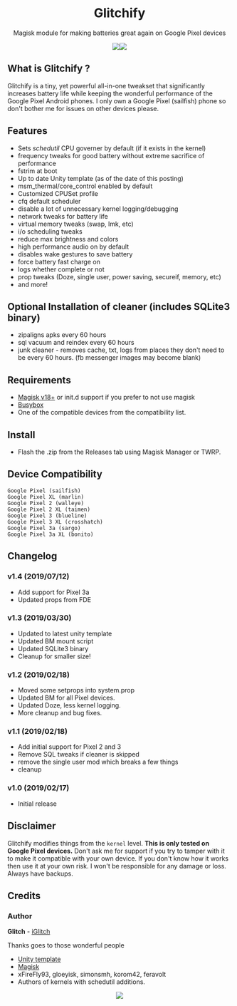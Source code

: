 <h1 align="center">Glitchify</h1>
<p align="center">Magisk module for making batteries great again on Google Pixel devices<strong></strong>
</p>

<p align="center">
<img src="https://img.shields.io/badge/Version-1.4-lightgrey.svg?style=flat-square"/><img src="https://img.shields.io/badge/Updated-Jul%2012%2C%202019-brightgreen.svg?style=flat-square"/>
</p>

## What is Glitchify ?
Glitchify is a tiny, yet powerful all-in-one tweakset that significantly increases battery life while keeping the wonderful performance of the Google Pixel Android phones.  I only own a Google Pixel (sailfish) phone so don't bother me for issues on other devices please.

## Features
- Sets *schedutil* CPU governer by default (if it exists in the kernel)
- frequency tweaks for good battery without extreme sacrifice of performance
- fstrim at boot
- Up to date Unity template (as of the date of this posting)
- msm_thermal/core_control enabled by default
- Customized CPUSet profile
- cfq default scheduler
- disable a lot of unnecessary kernel logging/debugging
- network tweaks for battery life
- virtual memory tweaks (swap, lmk, etc)
- i/o scheduling tweaks
- reduce max brightness and colors
- high performance audio on by default
- disables wake gestures to save battery
- force battery fast charge on
- logs whether complete or not
- prop tweaks (Doze, single user, power saving, secureif, memory, etc)
- and more!

## Optional Installation of cleaner (includes SQLite3 binary)
- zipaligns apks every 60 hours
- sql vacuum and reindex every 60 hours
- junk cleaner - removes cache, txt, logs from places they don't need to be every 60 hours. (fb messenger images may become blank)

## Requirements
- [Magisk v18+](https://github.com/topjohnwu/Magisk/releases) or init.d support if you prefer to not use magisk
- [Busybox](https://github.com/Magisk-Modules-Repo/busybox-ndk)
- One of the compatible devices from the compatibility list.

## Install
- Flash the .zip from the Releases tab using Magisk Manager or TWRP.

## Device Compatibility
```
Google Pixel (sailfish)
Google Pixel XL (marlin)
Google Pixel 2 (walleye)
Google Pixel 2 XL (taimen)
Google Pixel 3 (blueline)
Google Pixel 3 XL (crosshatch)
Google Pixel 3a (sargo)
Google Pixel 3a XL (bonito)
```
## Changelog
### v1.4 (2019/07/12)
- Add support for Pixel 3a
- Updated props from FDE

### v1.3 (2019/03/30)
- Updated to latest unity template
- Updated BM mount script
- Updated SQLite3 binary
- Cleanup for smaller size!

### v1.2 (2019/02/18)
- Moved some setprops into system.prop
- Updated BM for all Pixel devices. 
- Updated Doze, less kernel logging.
- More cleanup and bug fixes.

### v1.1 (2019/02/18)
- Add initial support for Pixel 2 and 3
- Remove SQL tweaks if cleaner is skipped
- remove the single user mod which breaks a few things
- cleanup

### v1.0 (2019/02/17)
- Initial release

## Disclaimer
Glitchify modifies things from the `kernel` level. **This is only tested on Google Pixel devices.** Don't ask me for support if you try to tamper with it to make it compatible with your own device. If you don't know how it works then use it at your own risk. I won't be responsible for any damage or loss. Always have backups.

## Credits
### Author
**Glitch** - [iGlitch](https://github.com/iGlitch)

Thanks goes to those wonderful people
- [Unity template](https://github.com/Zackptg5/Unity)
- [Magisk](https://github.com/topjohnwu/Magisk)
- xFireFly93, gloeyisk, simonsmh, korom42, feravolt
- Authors of kernels with schedutil additions.

<p align="center">
<img src="http://hits.dwyl.io/iGlitch/glitchify.svg"/>
</p>
